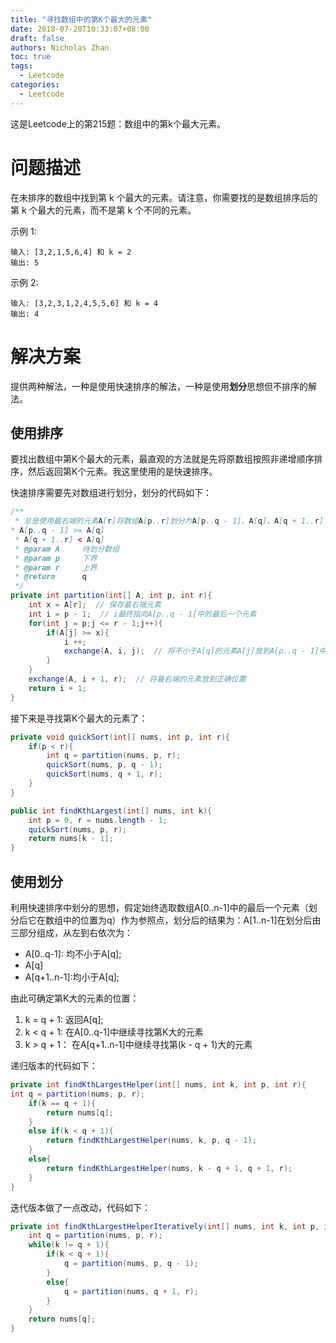 ```yaml
---
title: "寻找数组中的第K个最大的元素"
date: 2018-07-20T10:33:07+08:00
draft: false
authors: Nicholas Zhan
toc: true
tags:
  - Leetcode
categories:
  - Leetcode
---
```


这是Leetcode上的第215题：数组中的第k个最大元素。

# 问题描述

在未排序的数组中找到第 k 个最大的元素。请注意，你需要找的是数组排序后的第 k 个最大的元素，而不是第 k 个不同的元素。

示例 1:

```test
输入: [3,2,1,5,6,4] 和 k = 2
输出: 5
```

示例 2:

```test
输入: [3,2,3,1,2,4,5,5,6] 和 k = 4
输出: 4
```

# 解决方案

提供两种解法，一种是使用快速排序的解法，一种是使用**划分**思想但不排序的解法。

## 使用排序

要找出数组中第K个最大的元素，最直观的方法就是先将原数组按照非递增顺序排序，然后返回第K个元素。我这里使用的是快速排序。

快速排序需要先对数组进行划分，划分的代码如下：

```Java
/**
 * 总是使用最右端的元素A[r]将数组A[p..r]划分为A[p..q - 1]、A[q]、A[q + 1..r]
* A[p..q - 1] >= A[q]
 * A[q + 1..r] < A[q]
 * @param A     待划分数组
 * @param p     下界
 * @param r     上界
 * @return      q
 */
private int partition(int[] A, int p, int r){
    int x = A[r];  // 保存最右端元素
    int i = p - 1;  // i最终指向A[p..q - 1]中的最后一个元素
    for(int j = p;j <= r - 1;j++){
        if(A[j] >= x){
            i ++;
            exchange(A, i, j);  // 将不小于A[q]的元素A[j]放到A[p..q - 1]中，同时一个小于A[q]的元素被放到A[q + 1..r]中
        }
    }
    exchange(A, i + 1, r);  // 将最右端的元素放到正确位置
    return i + 1;
}
```

接下来是寻找第K个最大的元素了：

```Java
private void quickSort(int[] nums, int p, int r){
    if(p < r){
        int q = partition(nums, p, r);
        quickSort(nums, p, q - 1);
        quickSort(nums, q + 1, r);
    }
}

public int findKthLargest(int[] nums, int k){
    int p = 0, r = nums.length - 1;
    quickSort(nums, p, r);
    return nums[k - 1];
}
```

## 使用划分

利用快速排序中划分的思想，假定始终选取数组A[0..n-1]中的最后一个元素（划分后它在数组中的位置为q）作为参照点，划分后的结果为：A[1..n-1]在划分后由三部分组成，从左到右依次为：

* A[0..q-1]: 均不小于A[q];
* A[q]
* A[q+1..n-1]:均小于A[q];

由此可确定第K大的元素的位置：

1. k = q + 1: 返回A[q];
2. k < q + 1: 在A[0..q-1]中继续寻找第K大的元素
3. k > q + 1： 在A[q+1..n-1]中继续寻找第(k - q + 1)大的元素

递归版本的代码如下：

```Java
private int findKthLargestHelper(int[] nums, int k, int p, int r){
int q = partition(nums, p, r);
    if(k == q + 1){
        return nums[q];
    }
    else if(k < q + 1){
        return findKthLargestHelper(nums, k, p, q - 1);
    }
    else{
        return findKthLargestHelper(nums, k - q + 1, q + 1, r);
    }
}
```

迭代版本做了一点改动，代码如下：

```Java
private int findKthLargestHelperIteratively(int[] nums, int k, int p, int r){
    int q = partition(nums, p, r);
    while(k != q + 1){
        if(k < q + 1){
            q = partition(nums, p, q - 1);
        }
        else{
            q = partition(nums, q + 1, r);
        }
    }
    return nums[q];
}
```

